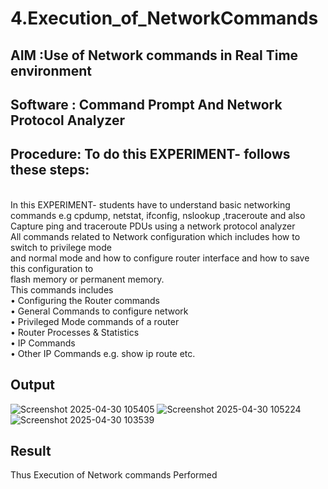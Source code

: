 # 4.Execution_of_NetworkCommands
## AIM :Use of Network commands in Real Time environment
## Software : Command Prompt And Network Protocol Analyzer
## Procedure: To do this EXPERIMENT- follows these steps:
<BR>
In this EXPERIMENT- students have to understand basic networking commands e.g cpdump, netstat, ifconfig, nslookup ,traceroute and also Capture ping and traceroute PDUs using a network protocol analyzer 
<BR>
All commands related to Network configuration which includes how to switch to privilege mode
<BR>
and normal mode and how to configure router interface and how to save this configuration to
<BR>
flash memory or permanent memory.
<BR>
This commands includes
<BR>
• Configuring the Router commands
<BR>
• General Commands to configure network
<BR>
• Privileged Mode commands of a router 
<BR>
• Router Processes & Statistics
<BR>
• IP Commands
<BR>
• Other IP Commands e.g. show ip route etc.
<BR>

## Output
![Screenshot 2025-04-30 105405](https://github.com/user-attachments/assets/1c9f5a34-2890-4633-901a-c320fd98c161)
![Screenshot 2025-04-30 105224](https://github.com/user-attachments/assets/fcc26659-97ff-452d-9d33-456f28e18344)
![Screenshot 2025-04-30 103539](https://github.com/user-attachments/assets/09d2f927-3a0e-4696-95e9-53e6237efe06)


## Result
Thus Execution of Network commands Performed 
